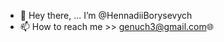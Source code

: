 - 👋 Hey there, ... I’m @HennadiiBorysevych
- 📫 How to reach me >> genuch3@gmail.com🌐

<!---
HennadiiBorysevych/HennadiiBorysevych is a ✨ special ✨ repository because its `README.md` (this file) appears on your GitHub profile.
You can click the Preview link to take a look at your changes.
--->
